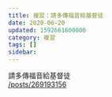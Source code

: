 ```yaml
---
title: 複習：請多傳福音給基督徒
date: 2020-06-20
updated: 1592661600000
category: 複習
tags: []
sidebar: 
---
```


<p>請多傳福音給基督徒<br/>
<a href="/posts/269193156" target="_blank">/posts/269193156</a></p>
<p> </p>
